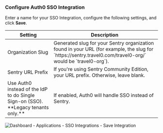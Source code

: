 ### Configure Auth0 SSO Integration

Enter a name for your SSO Integration, configure the following settings, and click **Save**.

<table class="table">
    <thead>
        <tr>
            <th><strong>Setting</strong></th>
            <th><strong>Description</strong></th>
        </tr>
    </thead>
    <tbody>
        <tr>
            <td>Organization Slug</td>
            <td>Generated slug for your Sentry organization found in your URL (for example, the slug for `https://sentry.travel0.com/travel0-org/` would be `travel0-org`).</td>
        </tr>
        <tr>
            <td>Sentry URL Prefix</td>
            <td>If you're using Sentry Community Edition, your URL prefix. Otherwise, leave blank.</td>
        </tr>
        <tr>
            <td>Use Auth0 instead of the IdP to do Single Sign-on (SSO). **Legacy tenants only.**</td>
            <td>If enabled, Auth0 will handle SSO instead of Sentry.</td>
        </tr>
    </tbody>
</table>

![Dashboard - Applications - SSO Integrations - Save Integration](https://auth0.com/docs/media/articles/dashboard/sso-integrations/dashboard-integrations-sso-create_settings_sentry.png)
